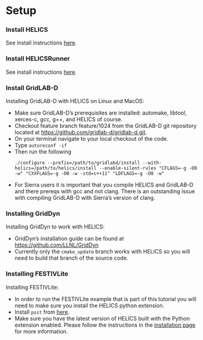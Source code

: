 # Setup

### Install HELICS

See install instructions [here](https://gmlc-tdc.github.io/HELICS-src/installation/index.html).

### Install HELICSRunner

See install instructions [here](https://github.com/GMLC-TDC/helics-runner).

### Install GridLAB-D

Installing GridLAB-D with HELICS on Linux and MacOS:

-   Make sure GridLAB-D’s prerequisites are installed: automake,
    libtool, xerces-c, gcc, g++, and HELICS of course.
-   Checkout feature branch feature/1024 from the GridLAB-D git
    repository located at <https://github.com/gridlab-d/gridlab-d.git>.
-   On your terminal navigate to your local checkout of the code.
-   Type `autoreconf -if`
-   Then run the following
    ```
    ./configure --prefix=/path/to/gridlabd/install --with-helics=/path/to/helics/install --enable-silent-rules "CFLAGS=-g -O0 -w" "CXXFLAGS=-g -O0 -w -std=c++11" "LDFLAGS=-g -O0 -w"
    ```
-   For Sierra users it is important that you compile HELICS and
    GridLAB-D and there prereqs with gcc and not clang. There is an
    outstanding issue with compiling GridLAB-D with Sierra’s version of
    clang.

### Installing GridDyn

Installing GridDyn to work with HELICS:

-   GridDyn’s installation guide can be found at
    <https://github.com/LLNL/GridDyn>
-   Currently only the `cmake_update` branch works with HELICS so you will
    need to build that branch of the source code.

### Installing FESTIVLite

Installing FESTIVLite:

-   In order to run the FESTIVLite example that is part of this
    tutorial you will need to make sure you install the HELICS python
    extension.
-   Install `psst` from [here](https://github.com/kdheepak/psst).
-   Make sure you have the latest version of HELICS built with the Python extension enabled. Please follow the instructions in the [installation page](https://gmlc-tdc.github.io/HELICS-src) for more information.


